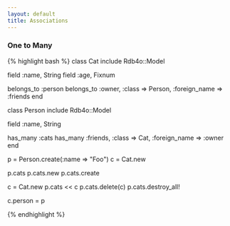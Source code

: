 ```yaml
---
layout: default
title: Associations
---
```


### One to Many
{% highlight bash %}
class Cat
  include Rdb4o::Model

  field :name, String
  field :age, Fixnum

  belongs_to :person
  belongs_to :owner, :class => Person, :foreign_name => :friends
end

class Person
  include Rdb4o::Model

  field :name, String

  has_many :cats
  has_many :friends, :class => Cat, :foreign_name => :owner
end

p = Person.create(:name => "Foo")
c = Cat.new

p.cats 
p.cats.new
p.cats.create

c = Cat.new
p.cats << c
p.cats.delete(c)
p.cats.destroy_all!

c.person = p

{% endhighlight %}

